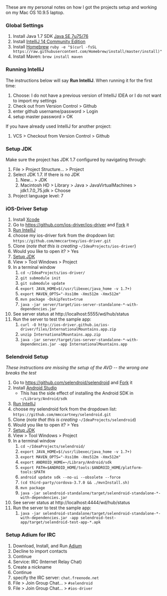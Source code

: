 These are my personal notes on how I got the projects setup and working on my Mac OS 10.9.5 laptop.

### Global Settings

1. Install Java 1.7 SDK [Java SE 7u75/76](http://www.oracle.com/technetwork/java/javase/downloads/index.html)
1. Install [IntelliJ 14 Community Edition](https://www.jetbrains.com/idea/download/)
1. Install [Homebrew](http://brew.sh/) `ruby -e "$(curl -fsSL https://raw.githubusercontent.com/Homebrew/install/master/install)"`
1. Install Maven: `brew install maven`

### Running IntelliJ

The instructions below will say **Run IntelliJ**.  When running it for the first time:

1. Choose: I do not have a previous version of IntelliJ IDEA or I do not want to import my settings
1. Check out from Version Control > Github
1. enter github username/password > Login
1. setup master password > OK

If you have already used IntelliJ for another project:

1. VCS > Checkout from Version Control > Github

### Setup JDK

Make sure the project has JDK 1.7 configured by navigating through:

1. File > Project Structure... > Project
1. Select JDK 1.7.  If there is no JDK
    1. New... > JDK
    1. Macintosh HD > Library > Java > JavaVirtualMachines > jdk1.7.0_75.jdk > Choose
1. Project language level: 7

### iOS-Driver Setup

1. Install [Xcode](https://developer.apple.com/xcode/)
1. Go to https://github.com/ios-driver/ios-driver and [Fork](https://github.com/ios-driver/ios-driver/fork) it
1. [Run IntelliJ](#running-intellij)
1. choose my ios-driver fork from the dropdown list:  `https://github.com/mmccartney/ios-driver.git`
1. Clone (*note that this is creating* `~/IdeaProjects/ios-driver`)
1. Would you like to open it? > Yes
1. [Setup JDK](#setup-jdk)
1. View > Tool Windows > Project
1. In a terminal window
    1. `cd ~/IdeaProjects/ios-driver/`
    1. `git submodule init`
    1. `git submodule update`
    1. `export JAVA_HOME=$(/usr/libexec/java_home -v 1.7+)`
    1. `export MAVEN_OPTS="-Xss10m -Xms512m -Xmx512m"`
    1. `mvn package -DskipTests=true`
    1. `java -jar server/target/ios-server-standalone-*-with-dependencies.jar`
1. See server status at http://localhost:5555/wd/hub/status
1. Run the server to test the sample app:
    1. `curl -O http://ios-driver.github.io/ios-driver/files/InternationalMountains.app.zip`
    1. `unzip InternationalMountains.app.zip`
    1. `java -jar server/target/ios-server-standalone-*-with-dependencies.jar -app InternationalMountains.app`

### Selendroid Setup

*These instructions are missing the setup of the AVD -- the wrong one breaks the test*

1. Go to https://github.com/selendroid/selendroid and [Fork](https://github.com/selendroid/selendroid/fork) it
1. Install [Android Studio](http://developer.android.com/sdk/index.html)
    * This has the side effect of installing the Android SDK in `~/Library/Android/sdk`
1. [Run IntelliJ](#running-intellij)
1. choose my selendroid fork from the dropdown list:  `https://github.com/mmccartney/selendroid.git`
1. Clone (*note that this is creating* `~/IdeaProjects/selendroid`)
1. Would you like to open it? > Yes
1. [Setup JDK](#setup-jdk)
1. View > Tool Windows > Project
1. In a terminal window
    1. `cd ~/IdeaProjects/selendroid/`
    1. `export JAVA_HOME=$(/usr/libexec/java_home -v 1.7+)`
    1. `export MAVEN_OPTS="-Xss10m -Xms512m -Xmx512m"`
    1. `export ANDROID_HOME=~/Library/Android/sdk`
    1. `export PATH=$ANDROID_HOME/tools:$ANDROID_HOME/platform-tools:$PATH`
    1. `android update sdk --no-ui --obsolete --force`
    1. `(cd third-party/cordova-3.7.0 && ./mvnInstall.sh)`
    1. `mvn package`
    1. `java -jar selendroid-standalone/target/selendroid-standalone-*-with-dependencies.jar`
1. See server status at http://localhost:4444/wd/hub/status
1. Run the server to test the sample app:
    1. `java -jar selendroid-standalone/target/selendroid-standalone-*-with-dependencies.jar -app selendroid-test-app/target/selendroid-test-app-*.apk`

### Setup Adium for IRC

1. Download, Install, and Run [Adium](https://adium.im/)
1. Decline to import contacts
1. Continue
1. Service: IRC (Internet Relay Chat)
1. Create a nickname
1. Continue
1. specify the IRC server: `chat.freenode.net`
1. File > Join Group Chat... > `#selendroid`
1. File > Join Group Chat... > `#ios-driver`

